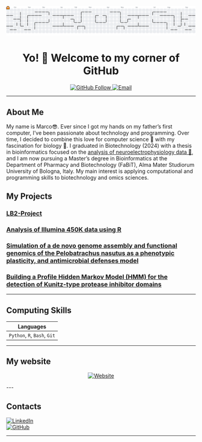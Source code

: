 <picture>
  <source media="(prefers-color-scheme: dark)" srcset="https://raw.githubusercontent.com/Markus2409/Markus2409/output/pacman-contribution-graph-dark.svg">
  <source media="(prefers-color-scheme: light)" srcset="https://raw.githubusercontent.com/Markus2409/Markus2409/output/pacman-contribution-graph.svg">
  <img alt="Pac-Man contribution graph" src="https://raw.githubusercontent.com/Markus2409/Markus2409/output/pacman-contribution-graph.svg">
</picture>


<h1 align="center">Yo! 🚀 Welcome to my corner of GitHub</h1>

<p align="center">
  <a href="https://github.com/Markus2409" target="_blank">
    <img src="https://img.shields.io/github/followers/Markus2409?label=Follow&style=social" alt="GitHub Follow">
  </a>
  <a href="marco.cuscuna01@gmail.com" target="_blank">
    <img src="https://img.shields.io/badge/email-Contact-blue?style=flat&logo=gmail" alt="Email">
  </a>
</p>

---

## About Me

My name is Marco😎. Ever since I got my hands on my father’s first computer, I’ve been passionate about technology and programming. Over time, I decided to combine this love for computer science 👾 with my fascination for biology 🦠. I graduated in Biotechnology (2024) with a thesis in bioinformatics focused on the [analysis of neuroelectrophysiology data 🧠](https://markus2409.github.io/thesis/), and I am now pursuing a Master’s degree in Bioinformatics at the Department of Pharmacy and Biotechnology (FaBiT), Alma Mater Studiorum University of Bologna, Italy. My main interest is applying computational and programming skills to biotechnology and omics sciences.


## My Projects

### [LB2-Project](https://github.com/Markus2409/LB2_project_Group_3)
### [Analysis of Illumina 450K data using R](https://github.com/LucaCagnini/DNA-RNA_Project)
### [Simulation of a de novo genome assembly and functional genomics of the Pelobatrachus nasutus as a phenotypic plasticity, and antimicrobial defenses model](https://github.com/Markus2409/Applied_Genomics_Project)
### [Building a Profile Hidden Markov Model (HMM) for the detection of Kunitz-type protease inhibitor domains](https://github.com/Markus2409/MSc_Bioinformatics_HMM_KunitzDomain)
---

## Computing Skills

| Languages |
|-------------------|
| `Python`, `R`, `Bash`, `Git` |

---

## My website
<p align="center">
  <a href="https://markus2409.github.io/">
    <img src="https://img.shields.io/badge/Visit%20my%20website-markus2409.github.io-1f6feb?style=for-the-badge&logo=google-chrome&logoColor=white" alt="Website">
  </a>
</p>
---

## Contacts

[![LinkedIn](https://img.shields.io/badge/LinkedIn-MarcoCuscuna-blue?logo=linkedin)](https://www.linkedin.com/in/marcocuscuna/)  
[![GitHub](https://img.shields.io/badge/GitHub-Markus2409-black?logo=github)](https://github.com/Markus2409)

---


